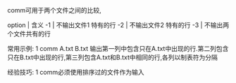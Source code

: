 comm可用于两个文件之间的比较,



option | 含义
-1 | 不输出文件1 特有的行
-2 | 不输出文件2 特有的行
-3 | 不输出两个文件共有的行





常用示例:
1 comm A.txt B.txt
输出第一列中包含只在A.txt中出现的行.第二列包含只在B.txt中出现的行,第三列包含A.txt和B.txt中相同的行,各列以制表符为分隔



经验技巧:
1 comm必须使用排序过的文件作为输入
